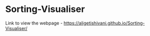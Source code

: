 # Sorting-Visualiser
Link to view the webpage - https://aligetishivani.github.io/Sorting-Visualiser/
